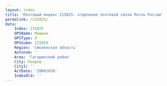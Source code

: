 ```yaml
---
layout: index
title: 'Почтовый индекс 215025: отделение почтовой связи Почты России'
permalink: /215025/
data:
    Index: 215025
    OPSName: Мишино
    OPSType: О
    OPSSubm: 215059
    Region: 'Смоленская область'
    Autonom: ''
    Area: 'Гагаринский район'
    City: Покров
    City1: ''
    ActDate: '20001030'
    IndexOld: ''
---
```

